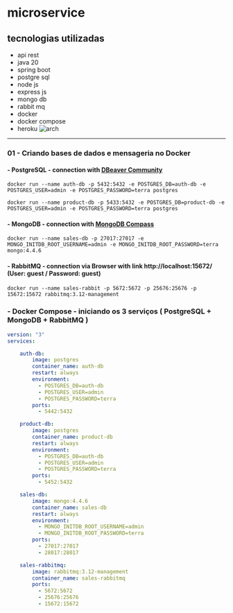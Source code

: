 # microservice
## tecnologias utilizadas
- api rest
- java 20 
- spring boot
- postgre sql
- node js
- express js
- mongo db
- rabbit mq
- docker
- docker compose
- heroku
![arch](https://i.postimg.cc/fTwRWWCf/Screenshot-2023-06-08-at-22-18-39.png)

---

### 01 - Criando bases de dados e mensageria no Docker
#### - PostgreSQL - connection with [DBeaver Community](https://dbeaver.io/download/)
```shell
docker run --name auth-db -p 5432:5432 -e POSTGRES_DB=auth-db -e POSTGRES_USER=admin -e POSTGRES_PASSWORD=terra postgres
```
```shell
docker run --name product-db -p 5433:5432 -e POSTGRES_DB=product-db -e POSTGRES_USER=admin -e POSTGRES_PASSWORD=terra postgres
```

#### - MongoDB - connection with [MongoDB Compass](https://www.mongodb.com/try/download/shell)
```shell
docker run --name sales-db -p 27017:27017 -e MONGO_INITDB_ROOT_USERNAME=admin -e MONGO_INITDB_ROOT_PASSWORD=terra mongo:4.4.6
```

#### - RabbitMQ - connection via Browser with link http://localhost:15672/ (User: guest / Password: guest)
```shell
docker run --name sales-rabbit -p 5672:5672 -p 25676:25676 -p 15672:15672 rabbitmq:3.12-management
```

### - Docker Compose - iniciando os 3 serviços ( PostgreSQL + MongoDB + RabbitMQ )
```yml
version: "3"
services:

    auth-db:
        image: postgres
        container_name: auth-db
        restart: always
        environment:
          - POSTGRES_DB=auth-db
          - POSTGRES_USER=admin
          - POSTGRES_PASSWORD=terra
        ports: 
          - 5442:5432

    product-db:
        image: postgres
        container_name: product-db
        restart: always
        environment:
          - POSTGRES_DB=auth-db
          - POSTGRES_USER=admin
          - POSTGRES_PASSWORD=terra
        ports: 
          - 5452:5432

    sales-db:
        image: mongo:4.4.6
        container_name: sales-db
        restart: always
        environment:
          - MONGO_INITDB_ROOT_USERNAME=admin
          - MONGO_INITDB_ROOT_PASSWORD=terra
        ports: 
          - 27017:27017
          - 28017:28017

    sales-rabbitmq:
        image: rabbitmq:3.12-management
        container_name: sales-rabbitmq
        ports:
          - 5672:5672
          - 25676:25676
          - 15672:15672
```
